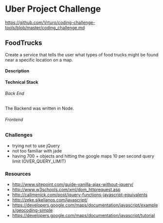 # Uber Project Challenge
https://github.com/Vrturo/coding-challenge-tools/blob/master/coding_challenge.md

## FoodTrucks
Create a service that tells the user what types of food trucks might be found near a specific location on a map.

#### Description

#### Technical Stack

###### Back End

The Backend was written in Node.

###### Frontend


### Challenges
- trying not to use jQuery
- not too familiar with jade
- having 700 + objects and hitting the google maps 10 per second query limit (OVER_QUERY_LIMIT)


### Resources
- http://www.sitepoint.com/guide-vanilla-ajax-without-jquery/
- http://www.w3schools.com/xml/dom_httprequest.asp
- http://callmenick.com/post/jquery-functions-javascript-equivalents
- http://zeke.sikelianos.com/javascript/
- https://developers.google.com/maps/documentation/javascript/examples/geocoding-simple
- https://developers.google.com/maps/documentation/javascript/tutorial

